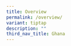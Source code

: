 ```yaml
---
title: Overview
permalink: /overview/
variant: tiptap
description: ""
third_nav_title: Ghana
---
```

